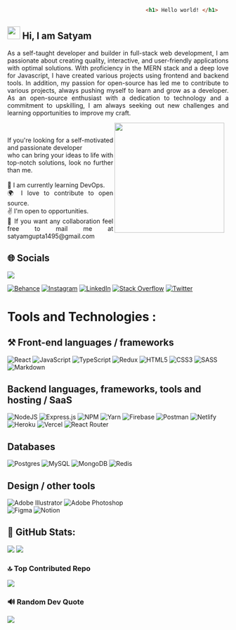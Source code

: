 ``` html
                                     		<h1> Hello world! </h1>
``` 
## <img src="https://github.com/TheDudeThatCode/TheDudeThatCode/blob/master/Assets/Hi.gif" width="29px" padding-right="10"> Hi, I am Satyam
<p align="justify">As a self-taught developer and builder in full-stack web development, I am passionate about creating quality, interactive, and user-friendly applications with optimal solutions. With proficiency in the MERN stack and a deep love for Javascript, I have created various projects using frontend and backend tools. In addition, my passion for open-source has led me to contribute to various projects, always pushing myself to learn and grow as a developer. As an open-source enthusiast with a dedication to technology and a commitment to upskilling, I am always seeking out new challenges and learning opportunities to improve my craft. </p>
<img src="https://user-images.githubusercontent.com/51158766/232219594-d329e080-e921-4613-a8f4-8c28856dd336.gif" align="right" width="250px" style="float: right; margin-right: 10px;">
<br>
<p align="justify" >If you're looking for a self-motivated and passionate developer <br> who can bring your ideas to life with top-notch solutions, look no further than me.<br><br>🌱 I am currently learning DevOps.<br>🌍 I love to contribute to open source.<br>✌️ I'm open to opportunities.<br>🤝 If you want any collaboration feel free to mail me at satyamgupta1495@gmail.com </p>

## 🌐 Socials
[![](https://visitcount.itsvg.in/api?id=satyamgupta1495&icon=2&color=1)](https://visitcount.itsvg.in)

[![Behance](https://img.shields.io/badge/Behance-1769ff?logo=behance&logoColor=white)](https://behance.net/Satyam_Gupta) [![Instagram](https://img.shields.io/badge/Instagram-%23E4405F.svg?logo=Instagram&logoColor=white)](https://instagram.com/_1amsatyamgupta_) [![LinkedIn](https://img.shields.io/badge/LinkedIn-%230077B5.svg?logo=linkedin&logoColor=white)](https://linkedin.com/in/satyamgupta1495) [![Stack Overflow](https://img.shields.io/badge/-Stackoverflow-FE7A16?logo=stack-overflow&logoColor=white)](https://stackoverflow.com/users/satyam-gupta) [![Twitter](https://img.shields.io/badge/Twitter-%231DA1F2.svg?logo=Twitter&logoColor=white)](https://twitter.com/_satyam_gupta_) 

# Tools and Technologies : 

## ⚒️ Front-end languages / frameworks

![React](https://img.shields.io/badge/react-%2320232a.svg?style=for-the-badge&logo=react&logoColor=%2361DAFB) ![JavaScript](https://img.shields.io/badge/javascript-%23323330.svg?style=for-the-badge&logo=javascript&logoColor=%23F7DF1E) 
![TypeScript](https://img.shields.io/badge/typescript-%23007ACC.svg?style=for-the-badge&logo=typescript&logoColor=white)
![Redux](https://img.shields.io/badge/redux-%23593d88.svg?style=for-the-badge&logo=redux&logoColor=white) 
![HTML5](https://img.shields.io/badge/html5-%23E34F26.svg?style=for-the-badge&logo=html5&logoColor=white) 
![CSS3](https://img.shields.io/badge/css3-%231572B6.svg?style=for-the-badge&logo=css3&logoColor=white) 
![SASS](https://img.shields.io/badge/SASS-hotpink.svg?style=for-the-badge&logo=SASS&logoColor=white)
![Markdown](https://img.shields.io/badge/markdown-%23000000.svg?style=for-the-badge&logo=markdown&logoColor=white)  

## Backend languages, frameworks, tools and hosting / SaaS

![NodeJS](https://img.shields.io/badge/node.js-6DA55F?style=for-the-badge&logo=node.js&logoColor=white) 
![Express.js](https://img.shields.io/badge/express.js-%23404d59.svg?style=for-the-badge&logo=express&logoColor=%2361DAFB)
![NPM](https://img.shields.io/badge/NPM-%23000000.svg?style=for-the-badge&logo=npm&logoColor=white) 
![Yarn](https://img.shields.io/badge/yarn-%232C8EBB.svg?style=for-the-badge&logo=yarn&logoColor=white) 
![Firebase](https://img.shields.io/badge/firebase-%23039BE5.svg?style=for-the-badge&logo=firebase) 
![Postman](https://img.shields.io/badge/Postman-FF6C37?style=for-the-badge&logo=postman&logoColor=white) 
![Netlify](https://img.shields.io/badge/netlify-%23000000.svg?style=for-the-badge&logo=netlify&logoColor=#00C7B7) 
![Heroku](https://img.shields.io/badge/heroku-%23430098.svg?style=for-the-badge&logo=heroku&logoColor=white) 
![Vercel](https://img.shields.io/badge/vercel-%23000000.svg?style=for-the-badge&logo=vercel&logoColor=white) 
![React Router](https://img.shields.io/badge/React_Router-CA4245?style=for-the-badge&logo=react-router&logoColor=white) 

## Databases
![Postgres](https://img.shields.io/badge/postgres-%23316192.svg?style=for-the-badge&logo=postgresql&logoColor=white) 
![MySQL](https://img.shields.io/badge/mysql-%2300f.svg?style=for-the-badge&logo=mysql&logoColor=white) 
![MongoDB](https://img.shields.io/badge/MongoDB-%234ea94b.svg?style=for-the-badge&logo=mongodb&logoColor=white) 
![Redis](https://img.shields.io/badge/redis-%23DD0031.svg?style=for-the-badge&logo=redis&logoColor=white) 

## Design / other tools
![Adobe Illustrator](https://img.shields.io/badge/adobeillustrator-%23FF9A00.svg?style=for-the-badge&logo=adobeillustrator&logoColor=white) 
![Adobe Photoshop](https://img.shields.io/badge/adobephotoshop-%2331A8FF.svg?style=for-the-badge&logo=adobephotoshop&logoColor=white) 	
![Figma](https://img.shields.io/badge/figma-%23F24E1E.svg?style=for-the-badge&logo=figma&logoColor=white) 
![Notion](https://img.shields.io/badge/Notion-%23000000.svg?style=for-the-badge&logo=notion&logoColor=white)

## 🚀 GitHub Stats:

<p align="left">    
 <img src="https://github-readme-stats.vercel.app/api?username=satyamgupta1495&theme=gotham&hide_border=false&include_all_commits=false&count_private=false" />  
 <img src="https://github-readme-streak-stats.herokuapp.com/?user=satyamgupta1495&theme=gotham&hide_border=false" />
  </p>
 
<!-- ![](https://github-readme-stats.vercel.app/api?username=satyamgupta1495&theme=gotham&hide_border=false&include_all_commits=false&count_private=false) -->
<!-- ![](https://github-readme-streak-stats.herokuapp.com/?user=satyamgupta1495&theme=gotham&hide_border=false) -->
<!-- ![](https://github-readme-stats.vercel.app/api/top-langs/?username=satyamgupta1495&theme=gotham&hide_border=false&include_all_commits=false&count_private=false&layout=compact) -->
    


### 🔝 Top Contributed Repo
![](https://github-contributor-stats.vercel.app/api?username=satyamgupta1495&limit=5&theme=dark&combine_all_yearly_contributions=true)

### 🔊 Random Dev Quote
![](https://quotes-github-readme.vercel.app/api?type=horizontal&theme=dark)
